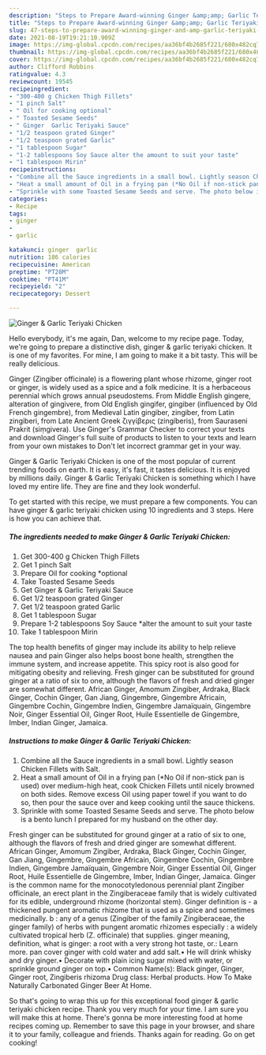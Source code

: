 ```yaml
---
description: "Steps to Prepare Award-winning Ginger &amp;amp; Garlic Teriyaki Chicken"
title: "Steps to Prepare Award-winning Ginger &amp;amp; Garlic Teriyaki Chicken"
slug: 47-steps-to-prepare-award-winning-ginger-and-amp-garlic-teriyaki-chicken
date: 2021-08-19T19:21:10.909Z
image: https://img-global.cpcdn.com/recipes/aa36bf4b2685f221/680x482cq70/ginger-garlic-teriyaki-chicken-recipe-main-photo.jpg
thumbnail: https://img-global.cpcdn.com/recipes/aa36bf4b2685f221/680x482cq70/ginger-garlic-teriyaki-chicken-recipe-main-photo.jpg
cover: https://img-global.cpcdn.com/recipes/aa36bf4b2685f221/680x482cq70/ginger-garlic-teriyaki-chicken-recipe-main-photo.jpg
author: Clifford Robbins
ratingvalue: 4.3
reviewcount: 19545
recipeingredient:
- "300-400 g Chicken Thigh Fillets"
- "1 pinch Salt"
- " Oil for cooking optional"
- " Toasted Sesame Seeds"
- " Ginger  Garlic Teriyaki Sauce"
- "1/2 teaspoon grated Ginger"
- "1/2 teaspoon grated Garlic"
- "1 tablespoon Sugar"
- "1-2 tablespoons Soy Sauce alter the amount to suit your taste"
- "1 tablespoon Mirin"
recipeinstructions:
- "Combine all the Sauce ingredients in a small bowl. Lightly season Chicken Fillets with Salt."
- "Heat a small amount of Oil in a frying pan (*No Oil if non-stick pan is used) over medium-high heat, cook Chicken Fillets until nicely browned on both sides. Remove excess Oil using paper towel if you want to do so, then pour the sauce over and keep cooking until the sauce thickens."
- "Sprinkle with some Toasted Sesame Seeds and serve. The photo below is a bento lunch I prepared for my husband on the other day."
categories:
- Recipe
tags:
- ginger
- 
- garlic

katakunci: ginger  garlic 
nutrition: 186 calories
recipecuisine: American
preptime: "PT28M"
cooktime: "PT41M"
recipeyield: "2"
recipecategory: Dessert

---
```



![Ginger &amp; Garlic Teriyaki Chicken](https://img-global.cpcdn.com/recipes/aa36bf4b2685f221/680x482cq70/ginger-garlic-teriyaki-chicken-recipe-main-photo.jpg)

Hello everybody, it's me again, Dan, welcome to my recipe page. Today, we're going to prepare a distinctive dish, ginger &amp; garlic teriyaki chicken. It is one of my favorites. For mine, I am going to make it a bit tasty. This will be really delicious.

Ginger (Zingiber officinale) is a flowering plant whose rhizome, ginger root or ginger, is widely used as a spice and a folk medicine. It is a herbaceous perennial which grows annual pseudostems. From Middle English gingere, alteration of gingivere, from Old English gingifer, gingiber (influenced by Old French gingembre), from Medieval Latin gingiber, zingiber, from Latin zingiberi, from Late Ancient Greek ζιγγίβερις (zingíberis), from Sauraseni Prakrit (siṃgivera). Use Ginger&#39;s Grammar Checker to correct your texts and download Ginger&#39;s full suite of products to listen to your texts and learn from your own mistakes to Don&#39;t let incorrect grammar get in your way.

Ginger &amp; Garlic Teriyaki Chicken is one of the most popular of current trending foods on earth. It is easy, it's fast, it tastes delicious. It is enjoyed by millions daily. Ginger &amp; Garlic Teriyaki Chicken is something which I have loved my entire life. They are fine and they look wonderful.


To get started with this recipe, we must prepare a few components. You can have ginger &amp; garlic teriyaki chicken using 10 ingredients and 3 steps. Here is how you can achieve that.

<!--inarticleads1-->

##### The ingredients needed to make Ginger &amp; Garlic Teriyaki Chicken:

1. Get 300-400 g Chicken Thigh Fillets
1. Get 1 pinch Salt
1. Prepare  Oil for cooking *optional
1. Take  Toasted Sesame Seeds
1. Get  Ginger &amp; Garlic Teriyaki Sauce
1. Get 1/2 teaspoon grated Ginger
1. Get 1/2 teaspoon grated Garlic
1. Get 1 tablespoon Sugar
1. Prepare 1-2 tablespoons Soy Sauce *alter the amount to suit your taste
1. Take 1 tablespoon Mirin


The top health benefits of ginger may include its ability to help relieve nausea and pain Ginger also helps boost bone health, strengthen the immune system, and increase appetite. This spicy root is also good for mitigating obesity and relieving. Fresh ginger can be substituted for ground ginger at a ratio of six to one, although the flavors of fresh and dried ginger are somewhat different. African Ginger, Amomum Zingiber, Ardraka, Black Ginger, Cochin Ginger, Gan Jiang, Gingembre, Gingembre Africain, Gingembre Cochin, Gingembre Indien, Gingembre Jamaïquain, Gingembre Noir, Ginger Essential Oil, Ginger Root, Huile Essentielle de Gingembre, Imber, Indian Ginger, Jamaica. 

<!--inarticleads2-->

##### Instructions to make Ginger &amp; Garlic Teriyaki Chicken:

1. Combine all the Sauce ingredients in a small bowl. Lightly season Chicken Fillets with Salt.
1. Heat a small amount of Oil in a frying pan (*No Oil if non-stick pan is used) over medium-high heat, cook Chicken Fillets until nicely browned on both sides. Remove excess Oil using paper towel if you want to do so, then pour the sauce over and keep cooking until the sauce thickens.
1. Sprinkle with some Toasted Sesame Seeds and serve. The photo below is a bento lunch I prepared for my husband on the other day.


Fresh ginger can be substituted for ground ginger at a ratio of six to one, although the flavors of fresh and dried ginger are somewhat different. African Ginger, Amomum Zingiber, Ardraka, Black Ginger, Cochin Ginger, Gan Jiang, Gingembre, Gingembre Africain, Gingembre Cochin, Gingembre Indien, Gingembre Jamaïquain, Gingembre Noir, Ginger Essential Oil, Ginger Root, Huile Essentielle de Gingembre, Imber, Indian Ginger, Jamaica. Ginger is the common name for the monocotyledonous perennial plant Zingiber officinale, an erect plant in the Zingiberaceae family that is widely cultivated for its edible, underground rhizome (horizontal stem). Ginger definition is - a thickened pungent aromatic rhizome that is used as a spice and sometimes medicinally. b : any of a genus (Zingiber of the family Zingiberaceae, the ginger family) of herbs with pungent aromatic rhizomes especially : a widely cultivated tropical herb (Z. officinale) that supplies. ginger meaning, definition, what is ginger: a root with a very strong hot taste, or.: Learn more. pan cover ginger with cold water and add salt.• He will drink whisky and dry ginger.• Decorate with plain icing sugar mixed with water, or sprinkle ground ginger on top.• Common Name(s): Black ginger, Ginger, Ginger root, Zingiberis rhizoma Drug class: Herbal products. How To Make Naturally Carbonated Ginger Beer At Home. 

So that's going to wrap this up for this exceptional food ginger &amp; garlic teriyaki chicken recipe. Thank you very much for your time. I am sure you will make this at home. There's gonna be more interesting food at home recipes coming up. Remember to save this page in your browser, and share it to your family, colleague and friends. Thanks again for reading. Go on get cooking!
